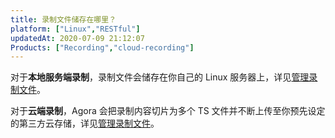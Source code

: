 ```yaml
---
title: 录制文件储存在哪里？
platform: ["Linux","RESTful"]
updatedAt: 2020-07-09 21:12:07
Products: ["Recording","cloud-recording"]
---
```

对于**本地服务端录制**，录制文件会储存在你自己的 Linux 服务器上，详见[管理录制文件](/cn/Recording/recording_manage_files?platform=Linux)。

对于**云端录制**，Agora 会把录制内容切片为多个 TS 文件并不断上传至你预先设定的第三方云存储，详见[管理录制文件](/cn/cloud-recording/cloud_recording_manage_files)。